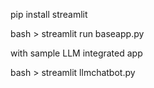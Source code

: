 pip install streamlit

bash > streamlit run baseapp.py

with sample LLM integrated app

bash > streamlit llmchatbot.py

